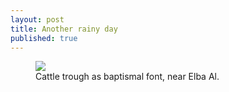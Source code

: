 ```yaml
---
layout: post
title: Another rainy day
published: true
---
```


<figure>
  <img src="https://raw.githubusercontent.com/jkalev/blog/master/images/20210302_01-2.jpg" />
  <figcaption>Cattle trough as baptismal font, near Elba Al.</figcaption>
</figure>



